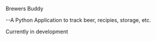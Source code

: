 Brewers Buddy

--A Python Application to track beer, recipies, storage, etc.

Currently in development